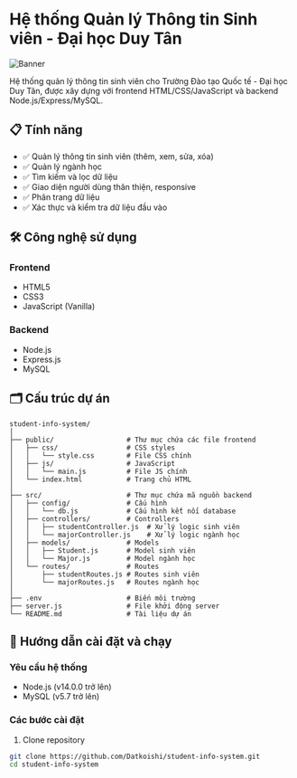 # Hệ thống Quản lý Thông tin Sinh viên - Đại học Duy Tân

![Banner](https://placeholder.svg?height=250&width=800&query=Hệ%20thống%20Quản%20lý%20Thông%20tin%20Sinh%20viên%20-%20Đại%20học%20Duy%20Tân)

Hệ thống quản lý thông tin sinh viên cho Trường Đào tạo Quốc tế - Đại học Duy Tân, được xây dựng với frontend HTML/CSS/JavaScript và backend Node.js/Express/MySQL.

## 📋 Tính năng

- ✅ Quản lý thông tin sinh viên (thêm, xem, sửa, xóa)
- ✅ Quản lý ngành học
- ✅ Tìm kiếm và lọc dữ liệu
- ✅ Giao diện người dùng thân thiện, responsive
- ✅ Phân trang dữ liệu
- ✅ Xác thực và kiểm tra dữ liệu đầu vào

## 🛠️ Công nghệ sử dụng

### Frontend
- HTML5
- CSS3
- JavaScript (Vanilla)

### Backend
- Node.js
- Express.js
- MySQL

## 🗂️ Cấu trúc dự án

```
student-info-system/
│
├── public/                  # Thư mục chứa các file frontend
│   ├── css/                 # CSS styles
│   │   └── style.css        # File CSS chính
│   ├── js/                  # JavaScript
│   │   └── main.js          # File JS chính
│   └── index.html           # Trang chủ HTML
│
├── src/                     # Thư mục chứa mã nguồn backend
│   ├── config/              # Cấu hình
│   │   └── db.js            # Cấu hình kết nối database
│   ├── controllers/         # Controllers
│   │   ├── studentController.js  # Xử lý logic sinh viên
│   │   └── majorController.js    # Xử lý logic ngành học
│   ├── models/              # Models
│   │   ├── Student.js       # Model sinh viên
│   │   └── Major.js         # Model ngành học
│   └── routes/              # Routes
│       ├── studentRoutes.js # Routes sinh viên
│       └── majorRoutes.js   # Routes ngành học
│
├── .env                     # Biến môi trường
├── server.js                # File khởi động server
└── README.md                # Tài liệu dự án
```

## 🚀 Hướng dẫn cài đặt và chạy

### Yêu cầu hệ thống
- Node.js (v14.0.0 trở lên)
- MySQL (v5.7 trở lên)

### Các bước cài đặt

1. Clone repository
```bash
git clone https://github.com/Datkoishi/student-info-system.git
cd student-info-system
